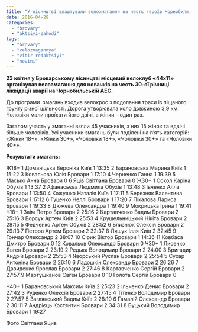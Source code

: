 ```yaml
---
title: "У лісництві влаштували велозмагання на честь героїв Чорнобиля. ФОТОРЕПОРТАЖ"
date: 2016-04-28
categories: 
  - "brovary"
  - "aktsiyi-zahodi"
tags: 
  - "brovary"
  - "velozmagannya"
  - "vibir-redaktsiyi"
  - "novini"
---
```


**23 квітня у Броварському лісництві місцевий велоклуб «44х11» організував велозмагання для новачків на честь 30-ої річниці ліквідації аварії на Чорнобильській АЕС.**

До програми  змагань входив велокрос з подолання траси із піщаного ґрунту різної щільності. Дорога утворювала коло довжиною 3,9 км. Чоловіки мали проїхати його двічі, а жінки – один раз.

Загалом участь у змаганні взяли 45 учасників, з них 15 жінок та вдвічі більше чоловіків. Усі учасники змагань були поділені на п’ять категорій: «Жінки 18+», «Жінки 30+», «Чоловіки 18+», «Чоловіки 30+» та «Чоловіки 40+».

**Результати змагань:**

Ж18+ 1 Доманіцька Вероніка Київ 1 13:35 2 Барановська Марина Київ 1 15:22 3 Ковальова Юлія Бровари 1 17:10 4 Черненко Ганна 1 19:39 5 Масько Анна Бровари 0 6 Яців Світлана Бровари 0 Ж30+ 1 Сокол Каріна Обухів 1 13:37 2 Афанасьєва Людмила Обухів 1 13:48 3 Івченко Алла Бровари 1 13:50 4 Кожушко Наталія Київ 1 17:11 5 Березняк Валентина Бровари 1 17:12 6 Гуценко Неллі Бровари 1 17:20 7 Пікалова Лариса Бровари 1 19:33 8 Дюжева Олександра 1 19:40 9 Мокрицька Ірина 1 19:41 Ч18+ 1 Заім Петро Бровари 2 25:16 2 Картавченко Вадим Бровари 2 25:16 3 Борсук Артем Київ 2 25:53 4 Крушельницький Нікіта Бровари 2 28:15 5 Федченко Артем Обухів 2 28:52 6 Близнюк Олексій Бровари 2 29:13 7 Петров Артем Бровари 2 32:37 8 Ляшук Ілля Київ 2 32:45 9 Гончар Олександр 2 38:07 10 Сірик Віктор Бровари 1 14:36 11 Ковбаса Дмитро Бровари 0 12 Ковальов Олександр Бровари 0 Ч30+ 1 Лисенко Євген Бровари 2 23:19 2 Редька Володимир Бровари 2 24:00 3 Бригадир Андрій Бровари 2 25:53 4 Яворський Руслан Бровари 2 25:54 5 Сухар Антоніна Бровари 2 26:10 6 Ладошкін Олександр Бровари 2 26:26 7 Давиденко Ярослав Бровари 2 27:46 8 Картавченко Сергій Бровари 2 27:57 9 Мартушканов Євген Бровари 0 10 Голота Сергій Бровари 0

Ч40+ 1 Барановський Максим Київ 2 25:23 2 Ільченко Денис Бровари 2 27:42 3 Руденко Олексій Бровари 2 27:45 4 Тітенко Володимир Бровари 2 27:57 5 Заглянський Вадим Київ 2 28:10 6 Гамалій Олександр Бровари 2 30:11 7 Андрієць Костянтин Бровари 2 34:31 8 Буцький Володимир Бровари 1 19:27

Фото Світлани Яцив
